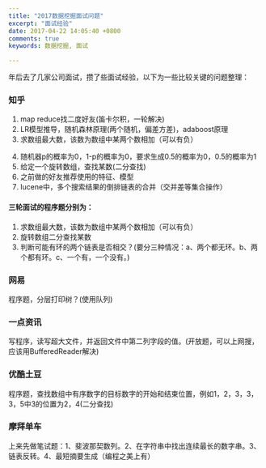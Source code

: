 ```yaml
---
title: "2017数据挖掘面试问题"
excerpt: "面试经验"
date: 2017-04-22 14:05:40 +0800
comments: true
keywords: 数据挖掘, 面试

---
```


年后去了几家公司面试，攒了些面试经验，以下为一些比较关键的问题整理：

### 知乎
1. map reduce找二度好友(笛卡尔积，一轮解决)
2. LR模型推导，随机森林原理(两个随机，偏差方差)，adaboost原理
3. 求数组最大数，该数为数组中某两个数相加（可以有负）
<!-- more -->
4. 随机器p的概率为0，1-p的概率为0，要求生成0.5的概率为0，0.5的概率为1
5. 给定一个旋转数组，查找某数(二分查找)
6. 之前做的好友推荐使用的特征、模型
7. lucene中，多个搜索结果的倒排链表的合并（交并差等集合操作）

#### 三轮面试的程序题分别为：
1. 求数组最大数，该数为数组中某两个数相加（可以有负）
2. 旋转数组二分查找某数
3. 判断可能有环的两个链表是否相交？(要分三种情况：a、两个都无环。b、两个都有环。c、一个有，一个没有。)

### 网易
程序题，分层打印树？(使用队列)

### 一点资讯
写程序，读写超大文件，并返回文件中第二列字段的值。(开放题，可以上网搜，应该用BufferedReader解决)

### 优酷土豆
程序题，查找数组中有序数字的目标数字的开始和结束位置，例如1，2，3，3，3，5中3的位置为2，4(二分查找)

### 摩拜单车
上来先做笔试题：1、斐波那契数列。2、在字符串中找出连续最长的数字串。3、链表反转。4、最短摘要生成（编程之美上有）
